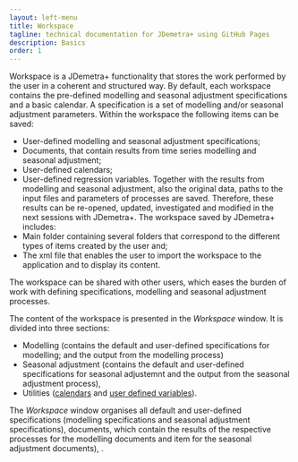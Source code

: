 ```yaml
---
layout: left-menu
title: Workspace
tagline: technical documentation for JDemetra+ using GitHub Pages
description: Basics
order: 1
---
```

Workspace is a JDemetra+ functionality that stores the work performed by 
the user in a coherent and structured way. By default, each workspace 
contains the pre-defined modelling and seasonal adjustment 
specifications and a basic calendar. A specification is a set of 
modelling and/or seasonal adjustment parameters. Within the workspace 
the following items can be saved:
* User-defined modelling and seasonal adjustment specifications; 
* Documents, that contain results from time  series modelling and seasonal adjustment;
* User-defined calendars; 
* User-defined regression variables. 
Together with the results from modelling and seasonal adjustment, also the original data, paths to the 
input files and parameters of processes are saved. Therefore, these 
results can be re-opened, updated, investigated and modified in the next 
sessions with JDemetra+. The workspace saved by JDemetra+ includes: 
* Main folder containing several folders that correspond to the different 
types of items created by the user and; 
* The xml file that enables the 
user to import the workspace to the application and to display its 
content.


The workspace can be shared with other users, which eases 
the burden of work with defining specifications, modelling and seasonal 
adjustment processes.

 
The content of the workspace is presented in the 
*Workspace* window. It is divided into three sections: 
* Modelling (contains the default and user-defined specifications for modelling; and the output from the modelling process) 
* Seasonal adjustment (contains the default and user-defined specifications for seasonal adjustemnt and the output from the seasonal adjustment process),
* Utilities ([calendars](calendars.html) and [user defined variables](user-defined-variables.html)). 

The *Workspace* window organises all default and user-defined specifications (modelling 
specifications and seasonal adjustment specifications), documents, which contain the results of the respective processes
for the modelling documents and item for the seasonal adjustment 
documents), . 

